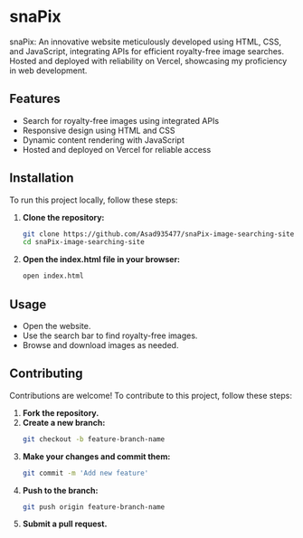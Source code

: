 # snaPix

snaPix: An innovative website meticulously developed using HTML, CSS, and JavaScript, integrating APIs for efficient royalty-free image searches. Hosted and deployed with reliability on Vercel, showcasing my proficiency in web development.


## Features

- Search for royalty-free images using integrated APIs
- Responsive design using HTML and CSS
- Dynamic content rendering with JavaScript
- Hosted and deployed on Vercel for reliable access

## Installation

To run this project locally, follow these steps:

1. **Clone the repository:**
    ```bash
    git clone https://github.com/Asad935477/snaPix-image-searching-site.git
    cd snaPix-image-searching-site
    ```

2. **Open the index.html file in your browser:**
    ```bash
    open index.html
    ```
## Usage

- Open the website.
- Use the search bar to find royalty-free images.
- Browse and download images as needed.


## Contributing

Contributions are welcome! To contribute to this project, follow these steps:

1. **Fork the repository.**
2. **Create a new branch:**
    ```bash
    git checkout -b feature-branch-name
    ```
3. **Make your changes and commit them:**
    ```bash
    git commit -m 'Add new feature'
    ```
4. **Push to the branch:**
    ```bash
    git push origin feature-branch-name
    ```
5. **Submit a pull request.**
